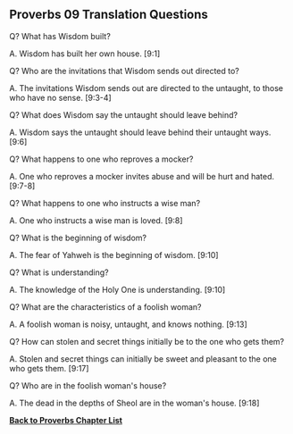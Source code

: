 ## Proverbs 09 Translation Questions ##

Q? What has Wisdom built?

A. Wisdom has built her own house. [9:1]

Q? Who are the invitations that Wisdom sends out directed to?

A. The invitations Wisdom sends out are directed to the untaught, to those who have no sense. [9:3-4]

Q? What does Wisdom say the untaught should leave behind?

A. Wisdom says the untaught should leave behind their untaught ways. [9:6]

Q? What happens to one who reproves a mocker?

A. One who reproves a mocker invites abuse and will be hurt and hated. [9:7-8]

Q? What happens to one who instructs a wise man?

A. One who instructs a wise man is loved. [9:8]

Q? What is the beginning of wisdom?

A. The fear of Yahweh is the beginning of wisdom. [9:10]

Q? What is understanding?

A. The knowledge of the Holy One is understanding. [9:10]

Q? What are the characteristics of a foolish woman?

A. A foolish woman is noisy, untaught, and knows nothing. [9:13]

Q? How can stolen and secret things initially be to the one who gets them?

A. Stolen and secret things can initially be sweet and pleasant to the one who gets them. [9:17]

Q? Who are in the foolish woman's house?

A. The dead in the depths of Sheol are in the woman's house. [9:18]

__[Back to Proverbs Chapter List](./)__

